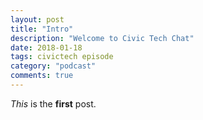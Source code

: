 ```yaml
---
layout: post
title: "Intro"
description: "Welcome to Civic Tech Chat"
date: 2018-01-18
tags: civictech episode
category: "podcast"
comments: true
---
```

*This* is the **first** post.
